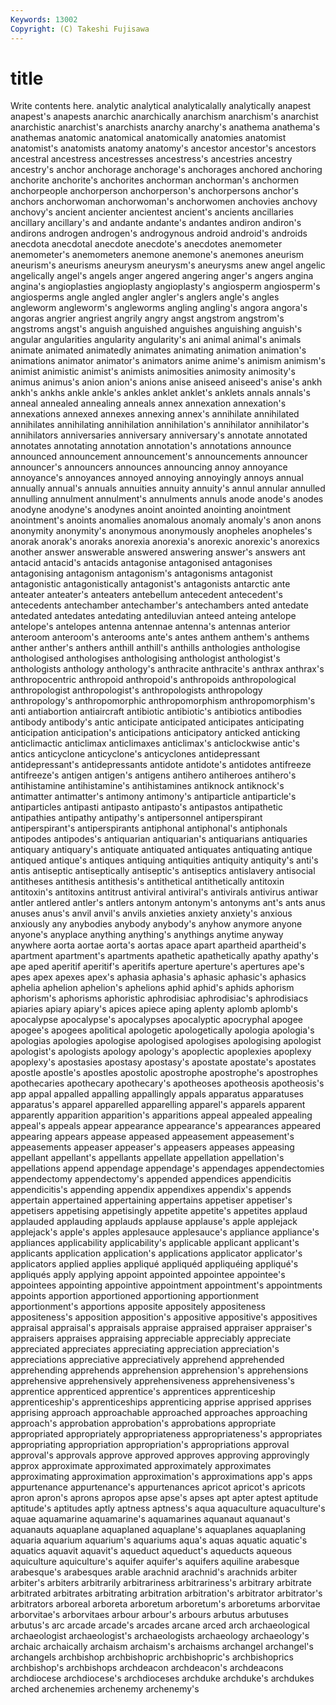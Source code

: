 ```yaml
---
Keywords: 13002 
Copyright: (C) Takeshi Fujisawa
---
```


# title

Write contents here.
analytic analytical analyticalally analytically
anapest anapest's anapests anarchic anarchically anarchism anarchism's anarchist anarchistic anarchist's
anarchists anarchy anarchy's anathema anathema's anathemas anatomic anatomical anatomically anatomies
anatomist anatomist's anatomists anatomy anatomy's ancestor ancestor's ancestors ancestral ancestress
ancestresses ancestress's ancestries ancestry ancestry's anchor anchorage anchorage's anchorages anchored
anchoring anchorite anchorite's anchorites anchorman anchorman's anchormen anchorpeople anchorperson anchorperson's
anchorpersons anchor's anchors anchorwoman anchorwoman's anchorwomen anchovies anchovy anchovy's ancient
ancienter ancientest ancient's ancients ancillaries ancillary ancillary's and andante andante's
andantes andiron andiron's andirons androgen androgen's androgynous android android's androids
anecdota anecdotal anecdote anecdote's anecdotes anemometer anemometer's anemometers anemone anemone's
anemones aneurism aneurism's aneurisms aneurysm aneurysm's aneurysms anew angel angelic
angelically angel's angels anger angered angering anger's angers angina angina's
angioplasties angioplasty angioplasty's angiosperm angiosperm's angiosperms angle angled angler angler's
anglers angle's angles angleworm angleworm's angleworms angling angling's angora angora's
angoras angrier angriest angrily angry angst angstrom angstrom's angstroms angst's
anguish anguished anguishes anguishing anguish's angular angularities angularity angularity's ani
animal animal's animals animate animated animatedly animates animating animation animation's
animations animator animator's animators anime anime's animism animism's animist animistic
animist's animists animosities animosity animosity's animus animus's anion anion's anions
anise aniseed aniseed's anise's ankh ankh's ankhs ankle ankle's ankles
anklet anklet's anklets annals annals's anneal annealed annealing anneals annex
annexation annexation's annexations annexed annexes annexing annex's annihilate annihilated annihilates
annihilating annihilation annihilation's annihilator annihilator's annihilators anniversaries anniversary anniversary's annotate
annotated annotates annotating annotation annotation's annotations announce announced announcement announcement's
announcements announcer announcer's announcers announces announcing annoy annoyance annoyance's annoyances
annoyed annoying annoyingly annoys annual annually annual's annuals annuities annuity
annuity's annul annular annulled annulling annulment annulment's annulments annuls anode
anode's anodes anodyne anodyne's anodynes anoint anointed anointing anointment anointment's
anoints anomalies anomalous anomaly anomaly's anon anons anonymity anonymity's anonymous
anonymously anopheles anopheles's anorak anorak's anoraks anorexia anorexia's anorexic anorexic's
anorexics another answer answerable answered answering answer's answers ant antacid
antacid's antacids antagonise antagonised antagonises antagonising antagonism antagonism's antagonisms antagonist
antagonistic antagonistically antagonist's antagonists antarctic ante anteater anteater's anteaters antebellum
antecedent antecedent's antecedents antechamber antechamber's antechambers anted antedate antedated antedates
antedating antediluvian anteed anteing antelope antelope's antelopes antenna antennae antenna's
antennas anterior anteroom anteroom's anterooms ante's antes anthem anthem's anthems
anther anther's anthers anthill anthill's anthills anthologies anthologise anthologised anthologises
anthologising anthologist anthologist's anthologists anthology anthology's anthracite anthracite's anthrax anthrax's
anthropocentric anthropoid anthropoid's anthropoids anthropological anthropologist anthropologist's anthropologists anthropology anthropology's
anthropomorphic anthropomorphism anthropomorphism's anti antiabortion antiaircraft antibiotic antibiotic's antibiotics antibodies
antibody antibody's antic anticipate anticipated anticipates anticipating anticipation anticipation's anticipations
anticipatory anticked anticking anticlimactic anticlimax anticlimaxes anticlimax's anticlockwise antic's antics
anticyclone anticyclone's anticyclones antidepressant antidepressant's antidepressants antidote antidote's antidotes antifreeze
antifreeze's antigen antigen's antigens antihero antiheroes antihero's antihistamine antihistamine's antihistamines
antiknock antiknock's antimatter antimatter's antimony antimony's antiparticle antiparticle's antiparticles antipasti
antipasto antipasto's antipastos antipathetic antipathies antipathy antipathy's antipersonnel antiperspirant antiperspirant's
antiperspirants antiphonal antiphonal's antiphonals antipodes antipodes's antiquarian antiquarian's antiquarians antiquaries
antiquary antiquary's antiquate antiquated antiquates antiquating antique antiqued antique's antiques
antiquing antiquities antiquity antiquity's anti's antis antiseptic antiseptically antiseptic's antiseptics
antislavery antisocial antitheses antithesis antithesis's antithetical antithetically antitoxin antitoxin's antitoxins
antitrust antiviral antiviral's antivirals antivirus antiwar antler antlered antler's antlers
antonym antonym's antonyms ant's ants anus anuses anus's anvil anvil's
anvils anxieties anxiety anxiety's anxious anxiously any anybodies anybody anybody's
anyhow anymore anyone anyone's anyplace anything anything's anythings anytime anyway
anywhere aorta aortae aorta's aortas apace apart apartheid apartheid's apartment
apartment's apartments apathetic apathetically apathy apathy's ape aped aperitif aperitif's
aperitifs aperture aperture's apertures ape's apes apex apexes apex's aphasia
aphasia's aphasic aphasic's aphasics aphelia aphelion aphelion's aphelions aphid aphid's
aphids aphorism aphorism's aphorisms aphoristic aphrodisiac aphrodisiac's aphrodisiacs apiaries apiary
apiary's apices apiece aping aplenty aplomb aplomb's apocalypse apocalypse's apocalypses
apocalyptic apocryphal apogee apogee's apogees apolitical apologetic apologetically apologia apologia's
apologias apologies apologise apologised apologises apologising apologist apologist's apologists apology
apology's apoplectic apoplexies apoplexy apoplexy's apostasies apostasy apostasy's apostate apostate's
apostates apostle apostle's apostles apostolic apostrophe apostrophe's apostrophes apothecaries apothecary
apothecary's apotheoses apotheosis apotheosis's app appal appalled appalling appallingly appals
apparatus apparatuses apparatus's apparel apparelled apparelling apparel's apparels apparent apparently
apparition apparition's apparitions appeal appealed appealing appeal's appeals appear appearance
appearance's appearances appeared appearing appears appease appeased appeasement appeasement's appeasements
appeaser appeaser's appeasers appeases appeasing appellant appellant's appellants appellate appellation
appellation's appellations append appendage appendage's appendages appendectomies appendectomy appendectomy's appended
appendices appendicitis appendicitis's appending appendix appendixes appendix's appends appertain appertained
appertaining appertains appetiser appetiser's appetisers appetising appetisingly appetite appetite's appetites
applaud applauded applauding applauds applause applause's apple applejack applejack's apple's
apples applesauce applesauce's appliance appliance's appliances applicability applicability's applicable applicant
applicant's applicants application application's applications applicator applicator's applicators applied applies
appliqué appliquéd appliquéing appliqué's appliqués apply applying appoint appointed appointee
appointee's appointees appointing appointive appointment appointment's appointments appoints apportion apportioned
apportioning apportionment apportionment's apportions apposite appositely appositeness appositeness's apposition apposition's
appositive appositive's appositives appraisal appraisal's appraisals appraise appraised appraiser appraiser's
appraisers appraises appraising appreciable appreciably appreciate appreciated appreciates appreciating appreciation
appreciation's appreciations appreciative appreciatively apprehend apprehended apprehending apprehends apprehension apprehension's
apprehensions apprehensive apprehensively apprehensiveness apprehensiveness's apprentice apprenticed apprentice's apprentices apprenticeship
apprenticeship's apprenticeships apprenticing apprise apprised apprises apprising approach approachable approached
approaches approaching approach's approbation approbation's approbations appropriate appropriated appropriately appropriateness
appropriateness's appropriates appropriating appropriation appropriation's appropriations approval approval's approvals approve
approved approves approving approvingly approx approximate approximated approximately approximates approximating
approximation approximation's approximations app's apps appurtenance appurtenance's appurtenances apricot apricot's
apricots apron apron's aprons apropos apse apse's apses apt apter
aptest aptitude aptitude's aptitudes aptly aptness aptness's aqua aquaculture aquaculture's
aquae aquamarine aquamarine's aquamarines aquanaut aquanaut's aquanauts aquaplane aquaplaned aquaplane's
aquaplanes aquaplaning aquaria aquarium aquarium's aquariums aqua's aquas aquatic aquatic's
aquatics aquavit aquavit's aqueduct aqueduct's aqueducts aqueous aquiculture aquiculture's aquifer
aquifer's aquifers aquiline arabesque arabesque's arabesques arable arachnid arachnid's arachnids
arbiter arbiter's arbiters arbitrarily arbitrariness arbitrariness's arbitrary arbitrate arbitrated arbitrates
arbitrating arbitration arbitration's arbitrator arbitrator's arbitrators arboreal arboreta arboretum arboretum's
arboretums arborvitae arborvitae's arborvitaes arbour arbour's arbours arbutus arbutuses arbutus's
arc arcade arcade's arcades arcane arced arch archaeological archaeologist archaeologist's
archaeologists archaeology archaeology's archaic archaically archaism archaism's archaisms archangel archangel's
archangels archbishop archbishopric archbishopric's archbishoprics archbishop's archbishops archdeacon archdeacon's archdeacons
archdiocese archdiocese's archdioceses archduke archduke's archdukes arched archenemies archenemy archenemy's
